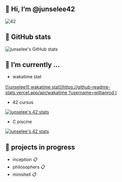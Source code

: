 

👋 Hi, I’m @junselee42
--------
  ![42](https://badgen.net/badge/Born2Code/junselee/blue?cache=86400&icon=https://meta.intra.42.fr/assets/42_logo-7dfc9110a5319a308863b96bda33cea995046d1731cebb735e41b16255106c12.svg)

🌱 GitHub stats
--------

![junselee's GitHub stats](https://github-readme-stats.vercel.app/api?username=junselee42&theme=tokyonight&show_icons=true&count_private=true)

🌱 I’m currently ...
-------
- wakatime stat

[![junselee의 wakatime stat](https://github-readme-stats.vercel.app/api/wakatime ?username=willianrod )](https://github.com/junselee42/github-readme-stats)


-  42 cursus

[![junselee's 42 stats](https://badge42.herokuapp.com/api/stats/junselee?privacyEmail=true)](https://github.com/junselee42/badge42)


- C piscine 

[![junselee's 42 stats](https://badge42.herokuapp.com/api/stats/junselee?cursus=C%20Piscine)](https://github.com/junselee42/badge42)

🌱 projects in progress
--------
  - inception 📋
  - philosophers 📋
  - minishell 📋
<!---
junselee42/junselee42 is a ✨ special ✨ repository because its `README.md` (this file) appears on your GitHub profile.
You can click the Preview link to take a look at your changes.
--->

